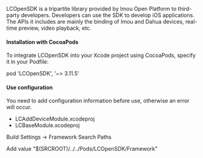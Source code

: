 LCOpenSDK is a tripartite library provided by Imou Open Platform to third-party developers. Developers can use the SDK to develop iOS applications. The APIs it includes are mainly the binding of Imou and Dahua devices, real-time preview, video playback, etc.
  
#### Installation with CocoaPods

To integrate LCOpenSDK into your Xcode project using CocoaPods, specify it in your Podfile:

pod 'LCOpenSDK', '~> 3.11.5'

#### Use configuration
You need to add configuration information before use, otherwise an error will occur.   

 * LCAddDeviceModule.xcodeproj
 * LCBaseModule.xcodeproj

Build Settings -> Framework Search Paths

Add value "$(SRCROOT)/../../Pods/LCOpenSDK/Framework"
